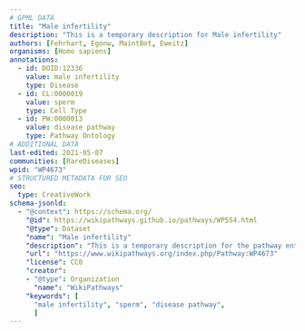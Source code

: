 ```yaml
---
# GPML DATA
title: "Male infertility"
description: "This is a temporary description for Male infertility"
authors: [Fehrhart, Egonw, MaintBot, Eweitz]
organisms: [Homo sapiens]
annotations:
  - id: DOID:12336
    value: male infertility
    type: Disease
  - id: CL:0000019
    value: sperm
    type: Cell Type
  - id: PW:0000013
    value: disease pathway
    type: Pathway Ontology
# ADDITIONAL DATA
last-edited: 2021-05-07
communities: [RareDiseases]
wpid: "WP4673"
# STRUCTURED METADATA FOR SEO
seo:
  type: CreativeWork
schema-jsonld:
  - "@context": https://schema.org/
    "@id": https://wikipathways.github.io/pathways/WP554.html
    "@type": Dataset
    "name": "Male infertility"
    "description": "This is a temporary description for the pathway entitled: Male infertility"
    "url": "https://www.wikipathways.org/index.php/Pathway:WP4673"
    "license": CC0
    "creator":
    - "@type": Organization
      "name": "WikiPathways"
    "keywords": [
      "male infertility", "sperm", "disease pathway",
      ]
---
```

